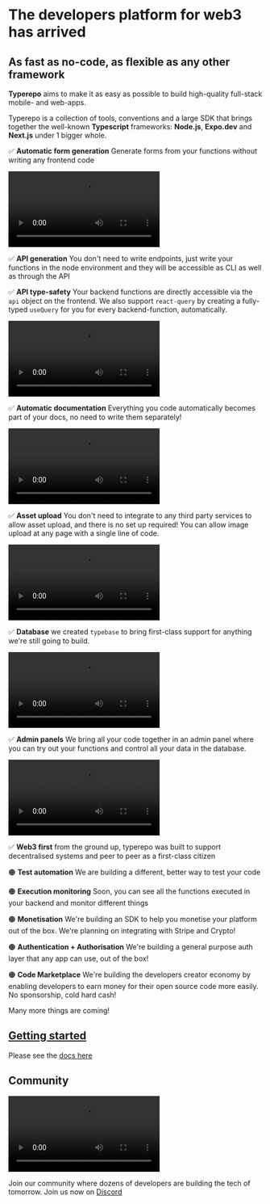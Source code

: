 # The developers platform for web3 has arrived

## As fast as no-code, as flexible as any other framework

**Typerepo** aims to make it as easy as possible to build high-quality full-stack mobile- and web-apps.

Typerepo is a collection of tools, conventions and a large SDK that brings together the well-known **Typescript** frameworks: **Node.js**, **Expo.dev** and **Next.js** under 1 bigger whole.

✅ **Automatic form generation** Generate forms from your functions without writing any frontend code

![](./mov2.mp4)

✅ **API generation** You don't need to write endpoints, just write your functions in the node environment and they will be accessible as CLI as well as through the API

✅ **API type-safety** Your backend functions are directly accessible via the `api` object on the frontend. We also support `react-query` by creating a fully-typed `useQuery` for you for every backend-function, automatically.

![](./mov.mp4)

✅ **Automatic documentation** Everything you code automatically becomes part of your docs, no need to write them separately!

![](./screen-recording-2022-11-24-at-184643.mp4)

✅ **Asset upload** You don't need to integrate to any third party services to allow asset upload, and there is no set up required! You can allow image upload at any page with a single line of code.

![](./screen-recording-2022-11-24-at-184923.mp4)

✅ **Database** we created `typebase` to bring first-class support for anything we're still going to build.

![](./screen-recording-2022-11-24-at-185226.mp4)

✅ **Admin panels** We bring all your code together in an admin panel where you can try out your functions and control all your data in the database.

![](./screen-recording-2022-11-24-at-185502.mp4)

✅ **Web3 first** from the ground up, typerepo was built to support decentralised systems and peer to peer as a first-class citizen

🟠 **Test automation** We are building a different, better way to test your code

🟠 **Execution monitoring** Soon, you can see all the functions executed in your backend and monitor different things

🟠 **Monetisation** We're building an SDK to help you monetise your platform out of the box. We're planning on integrating with Stripe and Crypto!

🟠 **Authentication + Authorisation** We're building a general purpose auth layer that any app can use, out of the box!

🟠 **Code Marketplace** We're building the developers creator economy by enabling developers to earn money for their open source code more easily. No sponsorship, cold hard cash!

Many more things are coming!

## [Getting started](docs)

Please see the [docs here](docs)

## Community

![](./readmemd1.mp4)


Join our community where dozens of developers are building the tech of tomorrow. Join us now on [Discord](https://discord.com/codefromanywhere)

